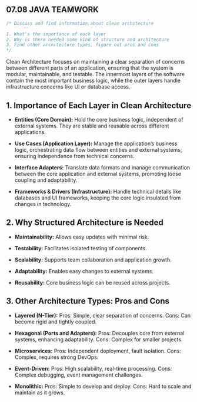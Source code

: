 ## 07.08 JAVA TEAMWORK

```java
/* Discuss and find information about clean architecture

1. What's the importance of each layer
2. Why is there needed some kind of structure and architecture
3. Find other architecture types, figure out pros and cons
*/
```

Clean Architecture focuses on maintaining a clear separation of concerns between different parts of an application, ensuring that the system is modular, maintainable, and testable. The innermost layers of the software contain the most important business logic, while the outer layers handle infrastructure concerns like UI or database access.

## 1. Importance of Each Layer in Clean Architecture
   
- **Entities (Core Domain):** Hold the core business logic, independent of external systems. They are stable and reusable across different applications.

- **Use Cases (Application Layer):** Manage the application’s business logic, orchestrating data flow between entities and external systems, ensuring independence from technical concerns.

- **Interface Adapters:** Translate data formats and manage communication between the core application and external systems, promoting loose coupling and adaptability.

- **Frameworks & Drivers (Infrastructure):** Handle technical details like databases and UI frameworks, keeping the core logic insulated from changes in technology.

## 2. Why Structured Architecture is Needed
   
- **Maintainability:** Allows easy updates with minimal risk.

- **Testability:** Facilitates isolated testing of components.

- **Scalability:** Supports team collaboration and application growth.

- **Adaptability:** Enables easy changes to external systems.

- **Reusability:** Core business logic can be reused across projects.

## 3. Other Architecture Types: Pros and Cons
   
- **Layered (N-Tier):**
Pros: Simple, clear separation of concerns.
Cons: Can become rigid and tightly coupled.

- **Hexagonal (Ports and Adapters):**
Pros: Decouples core from external systems, enhancing adaptability.
Cons: Complex for smaller projects.

- **Microservices:**
Pros: Independent deployment, fault isolation.
Cons: Complex, requires strong DevOps.

- **Event-Driven:**
Pros: High scalability, real-time processing.
Cons: Complex debugging, event management challenges.

- **Monolithic:**
Pros: Simple to develop and deploy.
Cons: Hard to scale and maintain as it grows.

